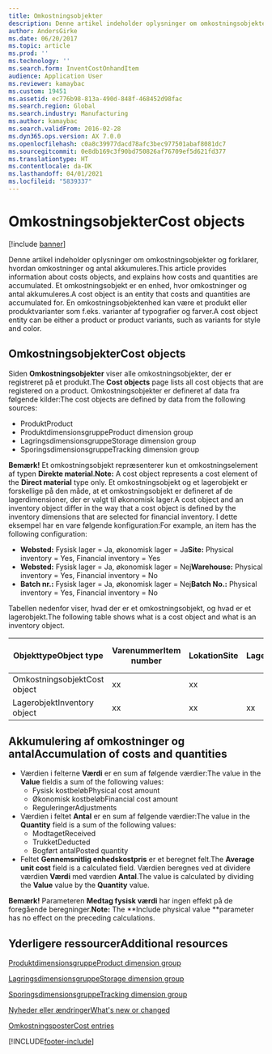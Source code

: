```yaml
---
title: Omkostningsobjekter
description: Denne artikel indeholder oplysninger om omkostningsobjekter og forklarer, hvordan omkostninger og antal akkumuleres. Et omkostningsobjekt er en enhed, hvor omkostninger og antal akkumuleres. En omkostningsobjektenhed kan være et produkt eller produktvarianter som f.eks. varianter af typografier og farver.
author: AndersGirke
ms.date: 06/20/2017
ms.topic: article
ms.prod: ''
ms.technology: ''
ms.search.form: InventCostOnhandItem
audience: Application User
ms.reviewer: kamaybac
ms.custom: 19451
ms.assetid: ec776b98-813a-490d-848f-468452d98fac
ms.search.region: Global
ms.search.industry: Manufacturing
ms.author: kamaybac
ms.search.validFrom: 2016-02-28
ms.dyn365.ops.version: AX 7.0.0
ms.openlocfilehash: c0a8c39977dacd78afc3bec977501abaf8081dc7
ms.sourcegitcommit: 0e8db169c3f90bd750826af76709ef5d621fd377
ms.translationtype: HT
ms.contentlocale: da-DK
ms.lasthandoff: 04/01/2021
ms.locfileid: "5839337"
---
```

# <a name="cost-objects"></a><span data-ttu-id="c2f23-105">Omkostningsobjekter</span><span class="sxs-lookup"><span data-stu-id="c2f23-105">Cost objects</span></span>

[!include [banner](../includes/banner.md)]

<span data-ttu-id="c2f23-106">Denne artikel indeholder oplysninger om omkostningsobjekter og forklarer, hvordan omkostninger og antal akkumuleres.</span><span class="sxs-lookup"><span data-stu-id="c2f23-106">This article provides information about costs objects, and explains how costs and quantities are accumulated.</span></span> <span data-ttu-id="c2f23-107">Et omkostningsobjekt er en enhed, hvor omkostninger og antal akkumuleres.</span><span class="sxs-lookup"><span data-stu-id="c2f23-107">A cost object is an entity that costs and quantities are accumulated for.</span></span> <span data-ttu-id="c2f23-108">En omkostningsobjektenhed kan være et produkt eller produktvarianter som f.eks. varianter af typografier og farver.</span><span class="sxs-lookup"><span data-stu-id="c2f23-108">A cost object entity can be either a product or product variants, such as variants for style and color.</span></span>  

## <a name="cost-objects"></a><span data-ttu-id="c2f23-109">Omkostningsobjekter</span><span class="sxs-lookup"><span data-stu-id="c2f23-109">Cost objects</span></span>

<span data-ttu-id="c2f23-110">Siden **Omkostningsobjekter** viser alle omkostningsobjekter, der er registreret på et produkt.</span><span class="sxs-lookup"><span data-stu-id="c2f23-110">The **Cost objects** page lists all cost objects that are registered on a product.</span></span> <span data-ttu-id="c2f23-111">Omkostningsobjekter er defineret af data fra følgende kilder:</span><span class="sxs-lookup"><span data-stu-id="c2f23-111">The cost objects are defined by data from the following sources:</span></span>

-   <span data-ttu-id="c2f23-112">Produkt</span><span class="sxs-lookup"><span data-stu-id="c2f23-112">Product</span></span>
-   <span data-ttu-id="c2f23-113">Produktdimensionsgruppe</span><span class="sxs-lookup"><span data-stu-id="c2f23-113">Product dimension group</span></span>
-   <span data-ttu-id="c2f23-114">Lagringsdimensionsgruppe</span><span class="sxs-lookup"><span data-stu-id="c2f23-114">Storage dimension group</span></span>
-   <span data-ttu-id="c2f23-115">Sporingsdimensionsgruppe</span><span class="sxs-lookup"><span data-stu-id="c2f23-115">Tracking dimension group</span></span>

<span data-ttu-id="c2f23-116">**Bemærk!** Et omkostningsobjekt repræsenterer kun et omkostningselement af typen **Direkte material**.</span><span class="sxs-lookup"><span data-stu-id="c2f23-116">**Note:** A cost object represents a cost element of the **Direct material** type only.</span></span> <span data-ttu-id="c2f23-117">Et omkostningsobjekt og et lagerobjekt er forskellige på den måde, at et omkostningsobjekt er defineret af de lagerdimensioner, der er valgt til økonomisk lager.</span><span class="sxs-lookup"><span data-stu-id="c2f23-117">A cost object and an inventory object differ in the way that a cost object is defined by the inventory dimensions that are selected for financial inventory.</span></span> <span data-ttu-id="c2f23-118">I dette eksempel har en vare følgende konfiguration:</span><span class="sxs-lookup"><span data-stu-id="c2f23-118">For example, an item has the following configuration:</span></span>

-   <span data-ttu-id="c2f23-119">**Websted:** Fysisk lager = Ja, økonomisk lager = Ja</span><span class="sxs-lookup"><span data-stu-id="c2f23-119">**Site:** Physical inventory = Yes, Financial inventory = Yes</span></span>
-   <span data-ttu-id="c2f23-120">**Websted:** Fysisk lager = Ja, økonomisk lager = Nej</span><span class="sxs-lookup"><span data-stu-id="c2f23-120">**Warehouse:** Physical inventory = Yes, Financial inventory = No</span></span>
-   <span data-ttu-id="c2f23-121">**Batch nr.:** Fysisk lager = Ja, økonomisk lager = Nej</span><span class="sxs-lookup"><span data-stu-id="c2f23-121">**Batch No.:** Physical inventory = Yes, Financial inventory = No</span></span>

<span data-ttu-id="c2f23-122">Tabellen nedenfor viser, hvad der er et omkostningsobjekt, og hvad er et lagerobjekt.</span><span class="sxs-lookup"><span data-stu-id="c2f23-122">The following table shows what is a cost object and what is an inventory object.</span></span>

| <span data-ttu-id="c2f23-123">Objekttype</span><span class="sxs-lookup"><span data-stu-id="c2f23-123">Object type</span></span>      | <span data-ttu-id="c2f23-124">Varenummer</span><span class="sxs-lookup"><span data-stu-id="c2f23-124">Item number</span></span> | <span data-ttu-id="c2f23-125">Lokation</span><span class="sxs-lookup"><span data-stu-id="c2f23-125">Site</span></span> | <span data-ttu-id="c2f23-126">Lagersted</span><span class="sxs-lookup"><span data-stu-id="c2f23-126">Warehouse</span></span> | <span data-ttu-id="c2f23-127">Batch nr.</span><span class="sxs-lookup"><span data-stu-id="c2f23-127">Batch No.</span></span> |
|------------------|-------------|------|-----------|-----------|
| <span data-ttu-id="c2f23-128">Omkostningsobjekt</span><span class="sxs-lookup"><span data-stu-id="c2f23-128">Cost object</span></span>      | <span data-ttu-id="c2f23-129">x</span><span class="sxs-lookup"><span data-stu-id="c2f23-129">x</span></span>           | <span data-ttu-id="c2f23-130">x</span><span class="sxs-lookup"><span data-stu-id="c2f23-130">x</span></span>    |           |           |
| <span data-ttu-id="c2f23-131">Lagerobjekt</span><span class="sxs-lookup"><span data-stu-id="c2f23-131">Inventory object</span></span> | <span data-ttu-id="c2f23-132">x</span><span class="sxs-lookup"><span data-stu-id="c2f23-132">x</span></span>           | <span data-ttu-id="c2f23-133">x</span><span class="sxs-lookup"><span data-stu-id="c2f23-133">x</span></span>    |  <span data-ttu-id="c2f23-134">x</span><span class="sxs-lookup"><span data-stu-id="c2f23-134">x</span></span>        | <span data-ttu-id="c2f23-135">x</span><span class="sxs-lookup"><span data-stu-id="c2f23-135">x</span></span>         |

## <a name="accumulation-of-costs-and-quantities"></a><span data-ttu-id="c2f23-136">Akkumulering af omkostninger og antal</span><span class="sxs-lookup"><span data-stu-id="c2f23-136">Accumulation of costs and quantities</span></span>
-   <span data-ttu-id="c2f23-137">Værdien i felterne **Værdi** er en sum af følgende værdier:</span><span class="sxs-lookup"><span data-stu-id="c2f23-137">The value in the **Value** fieldis a sum of the following values:</span></span>
    -   <span data-ttu-id="c2f23-138">Fysisk kostbeløb</span><span class="sxs-lookup"><span data-stu-id="c2f23-138">Physical cost amount</span></span>
    -   <span data-ttu-id="c2f23-139">Økonomisk kostbeløb</span><span class="sxs-lookup"><span data-stu-id="c2f23-139">Financial cost amount</span></span>
    -   <span data-ttu-id="c2f23-140">Reguleringer</span><span class="sxs-lookup"><span data-stu-id="c2f23-140">Adjustments</span></span>
-   <span data-ttu-id="c2f23-141">Værdien i feltet **Antal** er en sum af følgende værdier:</span><span class="sxs-lookup"><span data-stu-id="c2f23-141">The value in the **Quantity** field is a sum of the following values:</span></span>
    -   <span data-ttu-id="c2f23-142">Modtaget</span><span class="sxs-lookup"><span data-stu-id="c2f23-142">Received</span></span>
    -   <span data-ttu-id="c2f23-143">Trukket</span><span class="sxs-lookup"><span data-stu-id="c2f23-143">Deducted</span></span>
    -   <span data-ttu-id="c2f23-144">Bogført antal</span><span class="sxs-lookup"><span data-stu-id="c2f23-144">Posted quantity</span></span>
-   <span data-ttu-id="c2f23-145">Feltet **Gennemsnitlig enhedskostpris** er et beregnet felt.</span><span class="sxs-lookup"><span data-stu-id="c2f23-145">The **Average unit cost** field is a calculated field.</span></span> <span data-ttu-id="c2f23-146">Værdien beregnes ved at dividere værdien **Værdi** med værdien **Antal**.</span><span class="sxs-lookup"><span data-stu-id="c2f23-146">The value is calculated by dividing the **Value** value by the **Quantity** value.</span></span>

<span data-ttu-id="c2f23-147">**Bemærk!** Parameteren **Medtag fysisk værdi** har ingen effekt på de foregående beregninger.</span><span class="sxs-lookup"><span data-stu-id="c2f23-147">**Note:** The \*\*Include physical value \*\*parameter has no effect on the preceding calculations.</span></span>

<a name="additional-resources"></a><span data-ttu-id="c2f23-148">Yderligere ressourcer</span><span class="sxs-lookup"><span data-stu-id="c2f23-148">Additional resources</span></span>
--------

[<span data-ttu-id="c2f23-149">Produktdimensionsgruppe</span><span class="sxs-lookup"><span data-stu-id="c2f23-149">Product dimension group</span></span>](https://technet.microsoft.com/library/aa499382.aspx)

[<span data-ttu-id="c2f23-150">Lagringsdimensionsgruppe</span><span class="sxs-lookup"><span data-stu-id="c2f23-150">Storage dimension group</span></span>](https://technet.microsoft.com/library/hh209317.aspx)

[<span data-ttu-id="c2f23-151">Sporingsdimensionsgruppe</span><span class="sxs-lookup"><span data-stu-id="c2f23-151">Tracking dimension group</span></span>](https://technet.microsoft.com/library/hh209465.aspx)

[<span data-ttu-id="c2f23-152">Nyheder eller ændringer</span><span class="sxs-lookup"><span data-stu-id="c2f23-152">What's new or changed</span></span>](../../fin-and-ops/get-started/whats-new-changed.md)

[<span data-ttu-id="c2f23-153">Omkostningsposter</span><span class="sxs-lookup"><span data-stu-id="c2f23-153">Cost entries</span></span>](cost-entries.md)





[!INCLUDE[footer-include](../../includes/footer-banner.md)]